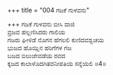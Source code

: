+++
title = "004 ಗಜಕೆ ಗುಳವನು"

+++
ಗಜಕೆ ಗುಳವನು ಬೀಸಿ ವಾಜಿ  
ವ್ರಜವ ಹಲ್ಲಣಿಸಿದರು ಗಾಲಿಯ  
ಗಜರು ಘೀಳಿಡೆ ನೊಗನ ಹೆಗಲಲಿ ಕುಣಿದವಶ್ವಚಯ  
ಭುಜದ ಹೊಯ್ಲಿನ ಹರಿಗೆಗಳ ಗಜ  
ಬಜದ ಬಿಲುಜೇವಡೆಯ ರವದ  
ಕ್ಕಜದ ಕಾಲಾಳೊದಗಿತವನೀಪತಿಯ ಸನ್ನೆಯಲಿ     ॥4॥